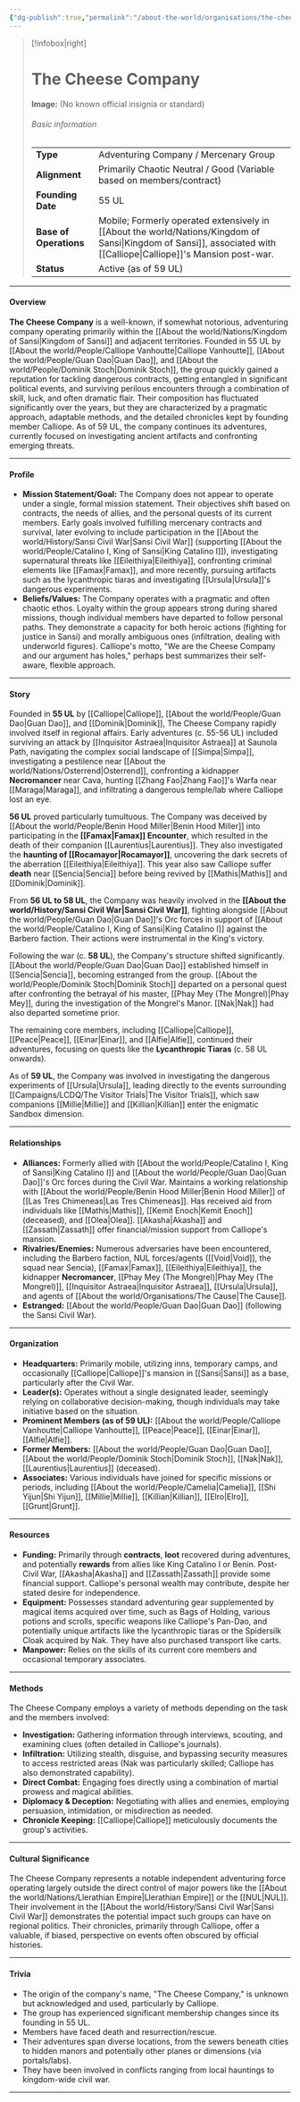 ```yaml
---
{"dg-publish":true,"permalink":"/about-the-world/organisations/the-cheese-company/","tags":["faction","adventuring_company","sansi"]}
---
```



> [!infobox|right]
> # The Cheese Company
> **Image:** (No known official insignia or standard)
> ###### Basic information
> |                     |                                                                       |
> | :------------------ | :-------------------------------------------------------------------- |
> | **Type**            | Adventuring Company / Mercenary Group                                 |
> | **Alignment**       | Primarily Chaotic Neutral / Good (Variable based on members/contract) |
> | **Founding Date**   | 55 UL                                                                 |
> | **Base of Operations**| Mobile; Formerly operated extensively in [[About the world/Nations/Kingdom of Sansi\|Kingdom of Sansi]], associated with [[Calliope\|Calliope]]'s Mansion post-war. |
> | **Status**          | Active (as of 59 UL)                                                  |

---

#### Overview

**The Cheese Company** is a well-known, if somewhat notorious, adventuring company operating primarily within the [[About the world/Nations/Kingdom of Sansi\|Kingdom of Sansi]] and adjacent territories. Founded in 55 UL by [[About the world/People/Calliope Vanhoutte\|Calliope Vanhoutte]], [[About the world/People/Guan Dao\|Guan Dao]], and [[About the world/People/Dominik Stoch\|Dominik Stoch]], the group quickly gained a reputation for tackling dangerous contracts, getting entangled in significant political events, and surviving perilous encounters through a combination of skill, luck, and often dramatic flair. Their composition has fluctuated significantly over the years, but they are characterized by a pragmatic approach, adaptable methods, and the detailed chronicles kept by founding member Calliope. As of 59 UL, the company continues its adventures, currently focused on investigating ancient artifacts and confronting emerging threats.

---

#### Profile

*   **Mission Statement/Goal:** The Company does not appear to operate under a single, formal mission statement. Their objectives shift based on contracts, the needs of allies, and the personal quests of its current members. Early goals involved fulfilling mercenary contracts and survival, later evolving to include participation in the [[About the world/History/Sansi Civil War\|Sansi Civil War]] (supporting [[About the world/People/Catalino I, King of Sansi\|King Catalino I]]), investigating supernatural threats like [[Eileithiya\|Eileithiya]], confronting criminal elements like [[Famax\|Famax]], and more recently, pursuing artifacts such as the lycanthropic tiaras and investigating [[Ursula\|Ursula]]'s dangerous experiments.
*   **Beliefs/Values:** The Company operates with a pragmatic and often chaotic ethos. Loyalty within the group appears strong during shared missions, though individual members have departed to follow personal paths. They demonstrate a capacity for both heroic actions (fighting for justice in Sansi) and morally ambiguous ones (infiltration, dealing with underworld figures). Calliope's motto, "We are the Cheese Company and our argument has holes," perhaps best summarizes their self-aware, flexible approach.

---

#### Story

Founded in **55 UL** by [[Calliope\|Calliope]], [[About the world/People/Guan Dao\|Guan Dao]], and [[Dominik\|Dominik]], The Cheese Company rapidly involved itself in regional affairs. Early adventures (c. 55-56 UL) included surviving an attack by [[Inquisitor Astraea\|Inquisitor Astraea]] at Saunola Path, navigating the complex social landscape of [[Simpa\|Simpa]], investigating a pestilence near [[About the world/Nations/Osterrend\|Osterrend]], confronting a kidnapper **Necromancer** near Cava, hunting [[Zhang Fao\|Zhang Fao]]'s Warfa near [[Maraga\|Maraga]], and infiltrating a dangerous temple/lab where Calliope lost an eye.

**56 UL** proved particularly tumultuous. The Company was deceived by [[About the world/People/Benin Hood Miller\|Benin Hood Miller]] into participating in the **[[Famax\|Famax]] Encounter**, which resulted in the death of their companion [[Laurentius\|Laurentius]]. They also investigated the **haunting of [[Rocamayor\|Rocamayor]]**, uncovering the dark secrets of the aberration [[Eileithiya\|Eileithiya]]. This year also saw Calliope suffer **death** near [[Sencia\|Sencia]] before being revived by [[Mathis\|Mathis]] and [[Dominik\|Dominik]].

From **56 UL to 58 UL**, the Company was heavily involved in the **[[About the world/History/Sansi Civil War\|Sansi Civil War]]**, fighting alongside [[About the world/People/Guan Dao\|Guan Dao]]'s Orc forces in support of [[About the world/People/Catalino I, King of Sansi\|King Catalino I]] against the Barbero faction. Their actions were instrumental in the King's victory.

Following the war (c. **58 UL**), the Company's structure shifted significantly. [[About the world/People/Guan Dao\|Guan Dao]] established himself in [[Sencia\|Sencia]], becoming estranged from the group. [[About the world/People/Dominik Stoch\|Dominik Stoch]] departed on a personal quest after confronting the betrayal of his master, [[Phay Mey (The Mongrel)\|Phay Mey]], during the investigation of the Mongrel's Manor. [[Nak\|Nak]] had also departed sometime prior.

The remaining core members, including [[Calliope\|Calliope]], [[Peace\|Peace]], [[Einar\|Einar]], and [[Alfie\|Alfie]], continued their adventures, focusing on quests like the **Lycanthropic Tiaras** (c. 58 UL onwards).

As of **59 UL**, the Company was involved in investigating the dangerous experiments of [[Ursula\|Ursula]], leading directly to the events surrounding [[Campaigns/LCDQ/The Visitor Trials\|The Visitor Trials]], which saw companions [[Millie\|Millie]] and [[Killian\|Killian]] enter the enigmatic Sandbox dimension.

---

#### Relationships

*   **Alliances:** Formerly allied with [[About the world/People/Catalino I, King of Sansi\|King Catalino I]] and [[About the world/People/Guan Dao\|Guan Dao]]'s Orc forces during the Civil War. Maintains a working relationship with [[About the world/People/Benin Hood Miller\|Benin Hood Miller]] of [[Las Tres Chimeneas\|Las Tres Chimeneas]]. Has received aid from individuals like [[Mathis\|Mathis]], [[Kemit Enoch\|Kemit Enoch]] (deceased), and [[Olea\|Olea]]. [[Akasha\|Akasha]] and [[Zassath\|Zassath]] offer financial/mission support from Calliope's mansion.
*   **Rivalries/Enemies:** Numerous adversaries have been encountered, including the Barbero faction, NUL forces/agents ([[Void\|Void]], the squad near Sencia), [[Famax\|Famax]], [[Eileithiya\|Eileithiya]], the kidnapper **Necromancer**, [[Phay Mey (The Mongrel)\|Phay Mey (The Mongrel)]], [[Inquisitor Astraea\|Inquisitor Astraea]], [[Ursula\|Ursula]], and agents of [[About the world/Organisations/The Cause\|The Cause]].
*   **Estranged:** [[About the world/People/Guan Dao\|Guan Dao]] (following the Sansi Civil War).

---

#### Organization

*   **Headquarters:** Primarily mobile, utilizing inns, temporary camps, and occasionally [[Calliope\|Calliope]]'s mansion in [[Sansi\|Sansi]] as a base, particularly after the Civil War.
*   **Leader(s):** Operates without a single designated leader, seemingly relying on collaborative decision-making, though individuals may take initiative based on the situation.
*   **Prominent Members (as of 59 UL):** [[About the world/People/Calliope Vanhoutte\|Calliope Vanhoutte]], [[Peace\|Peace]], [[Einar\|Einar]], [[Alfie\|Alfie]].
*   **Former Members:** [[About the world/People/Guan Dao\|Guan Dao]], [[About the world/People/Dominik Stoch\|Dominik Stoch]], [[Nak\|Nak]], [[Laurentius\|Laurentius]] (deceased).
*   **Associates:** Various individuals have joined for specific missions or periods, including [[About the world/People/Camelia\|Camelia]], [[Shi Yijun\|Shi Yijun]], [[Millie\|Millie]], [[Killian\|Killian]], [[Elro\|Elro]], [[Grunt\|Grunt]].

---

#### Resources

*   **Funding:** Primarily through **contracts**, **loot** recovered during adventures, and potentially **rewards** from allies like King Catalino I or Benin. Post-Civil War, [[Akasha\|Akasha]] and [[Zassath\|Zassath]] provide some financial support. Calliope's personal wealth may contribute, despite her stated desire for independence.
*   **Equipment:** Possesses standard adventuring gear supplemented by magical items acquired over time, such as Bags of Holding, various potions and scrolls, specific weapons like Calliope's Pan-Dao, and potentially unique artifacts like the lycanthropic tiaras or the Spidersilk Cloak acquired by Nak. They have also purchased transport like carts.
*   **Manpower:** Relies on the skills of its current core members and occasional temporary associates.

---

#### Methods

The Cheese Company employs a variety of methods depending on the task and the members involved:

*   **Investigation:** Gathering information through interviews, scouting, and examining clues (often detailed in Calliope's journals).
*   **Infiltration:** Utilizing stealth, disguise, and bypassing security measures to access restricted areas (Nak was particularly skilled; Calliope has also demonstrated capability).
*   **Direct Combat:** Engaging foes directly using a combination of martial prowess and magical abilities.
*   **Diplomacy & Deception:** Negotiating with allies and enemies, employing persuasion, intimidation, or misdirection as needed.
*   **Chronicle Keeping:** [[Calliope\|Calliope]] meticulously documents the group's activities.

---

#### Cultural Significance

The Cheese Company represents a notable independent adventuring force operating largely outside the direct control of major powers like the [[About the world/Nations/Llerathian Empire\|Llerathian Empire]] or the [[NUL\|NUL]]. Their involvement in the [[About the world/History/Sansi Civil War\|Sansi Civil War]] demonstrates the potential impact such groups can have on regional politics. Their chronicles, primarily through Calliope, offer a valuable, if biased, perspective on events often obscured by official histories.

---

#### Trivia

*   The origin of the company's name, "The Cheese Company," is unknown but acknowledged and used, particularly by Calliope.
*   The group has experienced significant membership changes since its founding in 55 UL.
*   Members have faced death and resurrection/rescue.
*   Their adventures span diverse locations, from the sewers beneath cities to hidden manors and potentially other planes or dimensions (via portals/labs).
*   They have been involved in conflicts ranging from local hauntings to kingdom-wide civil war.

---
